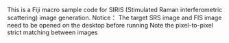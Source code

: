 This is a Fiji macro sample code for SIRIS (Stimulated Raman interferometric scattering) image generation.
Notice：
The target SRS image and FIS image need to be opened on the desktop before running
Note the pixel-to-pixel strict matching between images
